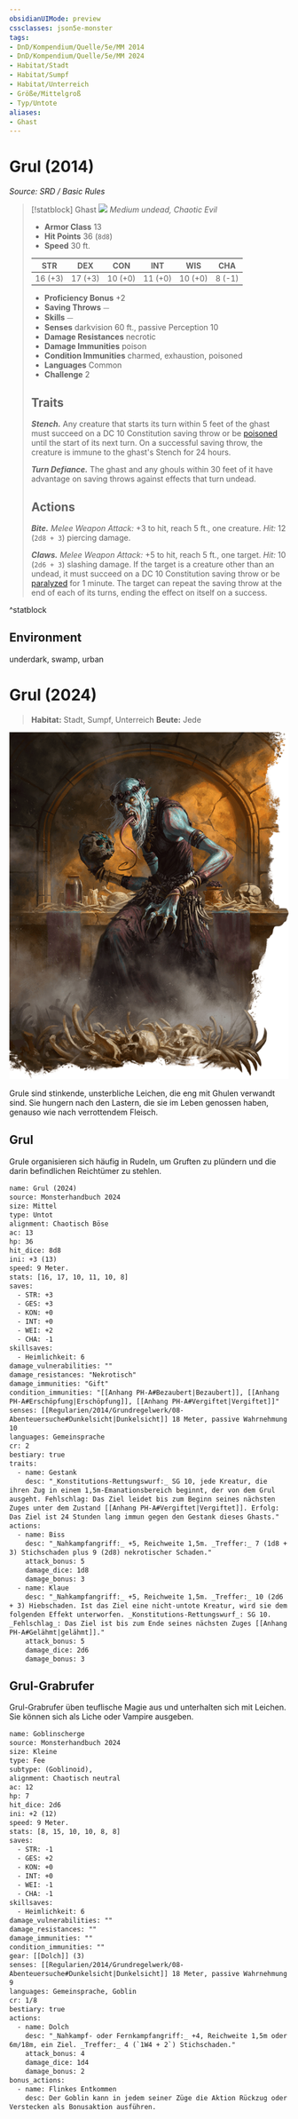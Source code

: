 ```yaml
---
obsidianUIMode: preview
cssclasses: json5e-monster
tags:
- DnD/Kompendium/Quelle/5e/MM 2014
- DnD/Kompendium/Quelle/5e/MM 2024
- Habitat/Stadt
- Habitat/Sumpf
- Habitat/Unterreich
- Größe/Mittelgroß
- Typ/Untote
aliases:
- Ghast
---
```

# Grul (2014)
*Source: SRD / Basic Rules*  

> [!statblock] Ghast
> ![](compendium/bestiary/undead/token/ghast.png#token)
> *Medium undead, Chaotic Evil*
> 
> - **Armor Class** 13 
> - **Hit Points** 36 (`8d8`)
> - **Speed** 30 ft.
> 
> |STR|DEX|CON|INT|WIS|CHA|
> |:---:|:---:|:---:|:---:|:---:|:---:|
> |16 (+3)|17 (+3)|10 (+0)|11 (+0)|10 (+0)| 8 (-1)|
> 
> - **Proficiency Bonus** +2
> - **Saving Throws** ⏤
> - **Skills** ⏤
> - **Senses** darkvision 60 ft., passive Perception 10
> - **Damage Resistances** necrotic
> - **Damage Immunities** poison
> - **Condition Immunities** charmed, exhaustion, poisoned
> - **Languages** Common
> - **Challenge** 2
> 
> ## Traits
> 
> ***Stench.*** Any creature that starts its turn within 5 feet of the ghast must succeed on a DC 10 Constitution saving throw or be [poisoned](rules/conditions.md#poisoned) until the start of its next turn. On a successful saving throw, the creature is immune to the ghast's Stench for 24 hours.
> 
> ***Turn Defiance.*** The ghast and any ghouls within 30 feet of it have advantage on saving throws against effects that turn undead.
> 
> ## Actions
> 
> ***Bite.*** *Melee Weapon Attack:* +3 to hit, reach 5 ft., one creature. *Hit:* 12 (`2d8 + 3`) piercing damage.
> 
> ***Claws.*** *Melee Weapon Attack:* +5 to hit, reach 5 ft., one target. *Hit:* 10 (`2d6 + 3`) slashing damage. If the target is a creature other than an undead, it must succeed on a DC 10 Constitution saving throw or be [paralyzed](rules/conditions.md#paralyzed) for 1 minute. The target can repeat the saving throw at the end of each of its turns, ending the effect on itself on a success.

^statblock

## Environment

underdark, swamp, urban

# Grul (2024)

>**Habitat:**  Stadt, Sumpf, Unterreich
>**Beute:** Jede

![](pictures/ghast-2024.webp#token)

Grule sind stinkende, unsterbliche Leichen, die eng mit Ghulen verwandt sind. Sie hungern nach den Lastern, die sie im Leben genossen haben, genauso wie nach verrottendem Fleisch.

## Grul

Grule organisieren sich häufig in Rudeln, um Gruften zu plündern und die darin befindlichen Reichtümer zu stehlen.

```statblock
name: Grul (2024)
source: Monsterhandbuch 2024
size: Mittel
type: Untot
alignment: Chaotisch Böse
ac: 13
hp: 36
hit_dice: 8d8
ini: +3 (13)
speed: 9 Meter.
stats: [16, 17, 10, 11, 10, 8]
saves:
  - STR: +3
  - GES: +3
  - KON: +0
  - INT: +0
  - WEI: +2
  - CHA: -1
skillsaves:
  - Heimlichkeit: 6
damage_vulnerabilities: ""
damage_resistances: "Nekrotisch"
damage_immunities: "Gift"
condition_immunities: "[[Anhang PH-A#Bezaubert|Bezaubert]], [[Anhang PH-A#Erschöpfung|Erschöpfung]], [[Anhang PH-A#Vergiftet|Vergiftet]]"
senses: [[Regularien/2014/Grundregelwerk/08-Abenteuersuche#Dunkelsicht|Dunkelsicht]] 18 Meter, passive Wahrnehmung 10
languages: Gemeinsprache
cr: 2
bestiary: true
traits:
  - name: Gestank
    desc: "_Konstitutions-Rettungswurf:_ SG 10, jede Kreatur, die ihren Zug in einem 1,5m-Emanationsbereich beginnt, der von dem Grul ausgeht. Fehlschlag: Das Ziel leidet bis zum Beginn seines nächsten Zuges unter dem Zustand [[Anhang PH-A#Vergiftet|Vergiftet]]. Erfolg: Das Ziel ist 24 Stunden lang immun gegen den Gestank dieses Ghasts."
actions:
  - name: Biss
    desc: "_Nahkampfangriff:_ +5, Reichweite 1,5m. _Treffer:_ 7 (1d8 + 3) Stichschaden plus 9 (2d8) nekrotischer Schaden."
    attack_bonus: 5
    damage_dice: 1d8
    damage_bonus: 3
  - name: Klaue
    desc: "_Nahkampfangriff:_ +5, Reichweite 1,5m. _Treffer:_ 10 (2d6 + 3) Hiebschaden. Ist das Ziel eine nicht-untote Kreatur, wird sie dem folgenden Effekt unterworfen. _Konstitutions-Rettungswurf_: SG 10. _Fehlschlag_: Das Ziel ist bis zum Ende seines nächsten Zuges [[Anhang PH-A#Gelähmt|gelähmt]]."
    attack_bonus: 5
    damage_dice: 2d6
    damage_bonus: 3
```

## Grul-Grabrufer

Grul-Grabrufer üben teuflische Magie aus und unterhalten sich mit Leichen. Sie können sich als Liche oder Vampire ausgeben.

```statblock
name: Goblinscherge
source: Monsterhandbuch 2024
size: Kleine
type: Fee
subtype: (Goblinoid),
alignment: Chaotisch neutral
ac: 12
hp: 7
hit_dice: 2d6
ini: +2 (12)
speed: 9 Meter.
stats: [8, 15, 10, 10, 8, 8]
saves:
  - STR: -1
  - GES: +2
  - KON: +0
  - INT: +0
  - WEI: -1
  - CHA: -1
skillsaves:
  - Heimlichkeit: 6
damage_vulnerabilities: ""
damage_resistances: ""
damage_immunities: ""
condition_immunities: ""
gear: [[Dolch]] (3)
senses: [[Regularien/2014/Grundregelwerk/08-Abenteuersuche#Dunkelsicht|Dunkelsicht]] 18 Meter, passive Wahrnehmung 9
languages: Gemeinsprache, Goblin
cr: 1/8
bestiary: true
actions:
  - name: Dolch
    desc: "_Nahkampf- oder Fernkampfangriff:_ +4, Reichweite 1,5m oder 6m/18m, ein Ziel. _Treffer:_ 4 (`1W4 + 2`) Stichschaden."
    attack_bonus: 4
    damage_dice: 1d4
    damage_bonus: 2
bonus_actions:
  - name: Flinkes Entkommen
    desc: Der Goblin kann in jedem seiner Züge die Aktion Rückzug oder Verstecken als Bonusaktion ausführen.
```